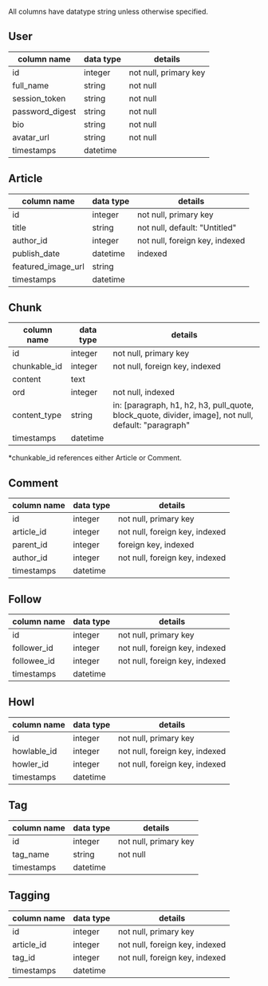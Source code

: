 All columns have datatype string unless otherwise specified.

## **User**

column name | data type | details
--- | --- | ---
id | integer | not null, primary key
full_name | string | not null
session_token | string | not null
password_digest | string | not null
bio | string | not null
avatar_url | string | not null
timestamps| datetime

## **Article**

column name | data type | details
--- | --- | ---
id | integer | not null, primary key
title | string | not null, default: "Untitled"
author_id | integer | not null, foreign key, indexed
publish_date| datetime | indexed
featured_image_url | string
timestamps| datetime

## **Chunk**

column name | data type | details
--- | --- | ---
id | integer | not null, primary key
chunkable_id | integer | not null, foreign key, indexed
content | text
ord | integer | not null, indexed
content_type | string | in: [paragraph, h1, h2, h3, pull_quote, block_quote, divider, image], not null, default: "paragraph"
timestamps| datetime

*chunkable_id references either Article or Comment.

## **Comment**

column name | data type | details
--- | --- | ---
id | integer | not null, primary key
article_id | integer | not null, foreign key, indexed
parent_id | integer | foreign key, indexed
author_id| integer | not null, foreign key, indexed
timestamps| datetime

## **Follow**

column name | data type | details
--- | --- | ---
id | integer | not null, primary key
follower_id | integer | not null, foreign key, indexed
followee_id | integer | not null, foreign key, indexed
timestamps| datetime

## **Howl**

column name | data type | details
--- | --- | ---
id | integer | not null, primary key
howlable_id | integer | not null, foreign key, indexed
howler_id | integer | not null, foreign key, indexed
timestamps| datetime

## **Tag**

column name | data type | details
--- | --- | ---
id | integer | not null, primary key
tag_name | string | not null
timestamps | datetime

## **Tagging**

column name | data type | details
--- | --- | ---
id | integer | not null, primary key
article_id | integer | not null, foreign key, indexed
tag_id | integer | not null, foreign key, indexed
timestamps| datetime
